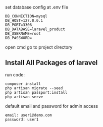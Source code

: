 



set database config at .env file
```
DB_CONNECTION=mysql
DB_HOST=127.0.0.1
DB_PORT=3306
DB_DATABASE=laravel_product
DB_USERNAME=root
DB_PASSWORD=
```

open cmd go to project directory
## Install All Packages of laravel
run code:
```
composer install
php artisan migrate --seed
php artisan passport:install
php artisan serve
```

default email and password for admin access

```
email: user1@demo.com
password: user1
```